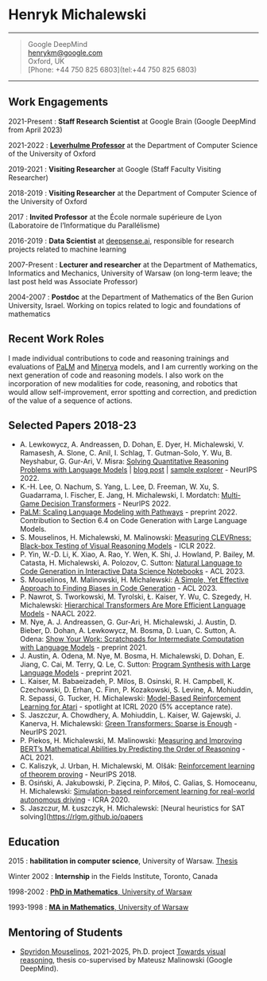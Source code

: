 Henryk Michalewski
==================

----

> Google DeepMind\
> henrykm@google.com\
> Oxford, UK\
> [Phone: +44 750 825 6803](tel:+44 750 825 6803)

----

Work Engagements
----------------

2021-Present
:   **Staff Research Scientist** at Google Brain (Google DeepMind from April 2023)

2021-2022
:   [**Leverhulme Professor**](https://www.leverhulme.ac.uk/listings?field_grant_scheme_target_id=15) at the Department of Computer Science of the University of Oxford

2019-2021
:   **Visiting Researcher** at Google (Staff Faculty Visiting Researcher)

2018-2019
:   **Visiting Researcher** at the Department of Computer Science of the University of Oxford

2017
:   **Invited Professor** at the École normale supérieure de Lyon (Laboratoire de l’Informatique du Parallélisme)

2016-2019
:   **Data Scientist** at [deepsense.ai](https://deepsense.ai/), responsible for research projects related to machine learning

2007-Present
:   **Lecturer and researcher** at the Department of Mathematics, Informatics and Mechanics, University of Warsaw (on long-term leave; the last post held was Associate Professor)

2004-2007
:   **Postdoc** at the Department of Mathematics of the Ben Gurion University, Israel. Working on topics related to logic and foundations of mathematics

Recent Work Roles
-----------------

I made individual contributions to code and reasoning trainings and evaluations of [PaLM](https://arxiv.org/abs/2204.02311) and [Minerva](https://arxiv.org/abs/2206.14858) models, and I am currently working on the next generation of code and reasoning models. I also work on the incorporation of new modalities for code, reasoning, and robotics that would allow self-improvement, error spotting and correction, and prediction of the value of a sequence of actions.

Selected Papers 2018-23
-----------------------

- A. Lewkowycz, A. Andreassen, D. Dohan, E. Dyer, H. Michalewski, V. Ramasesh, A. Slone, C. Anil, I. Schlag, T. Gutman-Solo, Y. Wu, B. Neyshabur, G. Gur-Ari, V. Misra: [Solving Quantitative Reasoning Problems with Language Models](https://arxiv.org/abs/2206.14858) | [blog post](https://ai.googleblog.com/2022/06/minerva-solving-quantitative-reasoning.html) | [sample explorer](https://minerva-demo.github.io/#category=Algebra&amp;index=1) - NeurIPS 2022.
- K.-H. Lee, O. Nachum, S. Yang, L. Lee, D. Freeman, W. Xu, S. Guadarrama, I. Fischer, E. Jang, H. Michalewski, I. Mordatch: [Multi-Game Decision Transformers](https://sites.google.com/corp/view/multi-game-transformers/home?authuser=0) - NeurIPS 2022.
- [PaLM: Scaling Language Modeling with Pathways](https://arxiv.org/abs/2204.02311) - preprint 2022. Contribution to Section 6.4 on Code Generation with Large Language Models.
- S. Mouselinos, H. Michalewski, M. Malinowski: [Measuring CLEVRness: Black-box Testing of Visual Reasoning Models](https://openreview.net/forum?id=UtGtoS4CYU) - ICLR 2022.
- P. Yin, W.-D. Li, K. Xiao, A. Rao, Y. Wen, K. Shi, J. Howland, P. Bailey, M. Catasta, H. Michalewski, A. Polozov, C. Sutton: [Natural Language to Code Generation in Interactive Data Science Notebooks](https://arxiv.org/abs/2212.09248) - ACL 2023.
- S. Mouselinos, M. Malinowski, H. Michalewski: [A Simple, Yet Effective Approach to Finding Biases in Code Generation](https://arxiv.org/abs/2211.00609) - ACL 2023.
- P. Nawrot, S. Tworkowski, M. Tyrolski, Ł. Kaiser, Y. Wu, C. Szegedy, H. Michalewski: [Hierarchical Transformers Are More Efficient Language Models](https://drive.google.com/file/d/1Wy48nMixjH5wWPuXVyRdCfFTTNLFYM25/view?usp=sharing) - NAACL 2022.
- M. Nye, A. J. Andreassen, G. Gur-Ari, H. Michalewski, J. Austin, D. Bieber, D. Dohan, A. Lewkowycz, M. Bosma, D. Luan, C. Sutton, A. Odena: [Show Your Work: Scratchpads for Intermediate Computation with Language Models](https://openreview.net/forum?id=iedYJm92o0a) - preprint 2021.
- J. Austin, A. Odena, M. Nye, M. Bosma, H. Michalewski, D. Dohan, E. Jiang, C. Cai, M. Terry, Q. Le, C. Sutton: [Program Synthesis with Large Language Models](https://arxiv.org/abs/2108.07732) - preprint 2021.
- L. Kaiser, M. Babaeizadeh, P. Milos, B. Osinski, R. H. Campbell, K. Czechowski, D. Erhan, C. Finn, P. Kozakowski, S. Levine, A. Mohiuddin, R. Sepassi, G. Tucker, H. Michalewski: [Model-Based Reinforcement Learning for Atari](https://arxiv.org/abs/1903.00374) - spotlight at ICRL 2020 (5% acceptance rate).
- S. Jaszczur, A. Chowdhery, A. Mohiuddin, L. Kaiser, W. Gajewski, J. Kanerva, H. Michalewski: [Green Transformers: Sparse is Enough](https://drive.google.com/file/d/1Ez38CUMpohinvo_4Eq4GNZ6u0azd-_VV/view) - NeurIPS 2021.
- P. Piekos, H. Michalewski, M. Malinowski: [Measuring and Improving BERT’s Mathematical Abilities by Predicting the Order of Reasoning](https://www.mimuw.edu.pl/~henrykm/pubs_2020/order_of_reasoning.pdf) - ACL 2021.
- C. Kaliszyk, J. Urban, H. Michalewski, M. Olšák: [Reinforcement learning of theorem proving](https://papers.nips.cc/paper/8098-reinforcement-learning-of-theorem-proving) - NeurIPS 2018.
- B. Osiński, A. Jakubowski, P. Zięcina, P. Miłoś, C. Galias, S. Homoceanu, H. Michalewski: [Simulation-based reinforcement learning for real-world autonomous driving](https://www.mimuw.edu.pl/~henrykm/pubs_2019/sim2real_outdoor.pdf) - ICRA 2020.
- S. Jaszczur, M. Łuszczyk, H. Michalewski: [Neural heuristics for SAT solving](https://rlgm.github.io/papers

Education
---------

2015
:   **habilitation in computer science**, University of Warsaw. [Thesis](http://duch.mimuw.edu.pl/~henrykm/pubs_other/autoreferat_en.pdf)

Winter 2002
:   **Internship** in the Fields Institute, Toronto, Canada

1998-2002
:   [**PhD in Mathematics**, University of Warsaw](http://duch.mimuw.edu.pl/~henrykm/pubs_other/phd_thesis.ps)

1993-1998
:   [**MA in Mathematics**, University of Warsaw](https://www.mimuw.edu.pl/~henrykm/pubs_other/ma_thesis.pdf)

Mentoring of Students
---------------------

- [Spyridon Mouselinos](https://spyrosmouselinos.github.io/), 2021-2025, Ph.D. project [Towards visual reasoning](https://sites.google.com/view/visualreasoning/home), thesis co-supervised by Mateusz Malinowski (Google DeepMind).